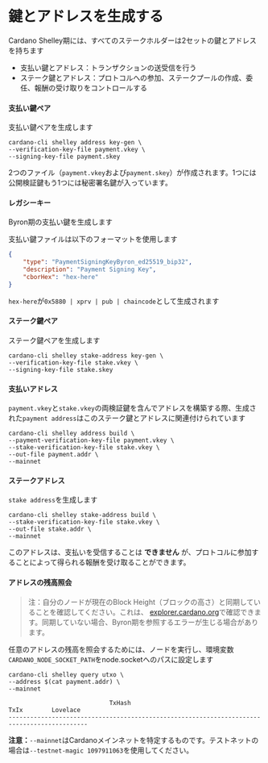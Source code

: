 # 鍵とアドレスを生成する

Cardano Shelley期には、すべてのステークホルダーは2セットの鍵とアドレスを持ちます

* 支払い鍵とアドレス：トランザクションの送受信を行う
* ステーク鍵とアドレス：プロトコルへの参加、ステークプールの作成、委任、報酬の受け取りをコントロールする

#### 支払い鍵ペア

支払い鍵ペアを生成します

```
cardano-cli shelley address key-gen \
--verification-key-file payment.vkey \
--signing-key-file payment.skey
```
2つのファイル（`payment.vkey`および`payment.skey`）が作成されます。1つには公開検証鍵もう1つには秘密署名鍵が入っています。

#### レガシーキー

Byron期の支払い鍵を生成します

支払い鍵ファイルは以下のフォーマットを使用します
```json
{
    "type": "PaymentSigningKeyByron_ed25519_bip32",
    "description": "Payment Signing Key",
    "cborHex": "hex-here"
}
```

`hex-here`が`0x5880 | xprv | pub | chaincode`として生成されます

#### ステーク鍵ペア
ステーク鍵ペアを生成します

```
cardano-cli shelley stake-address key-gen \
--verification-key-file stake.vkey \
--signing-key-file stake.skey
```
#### 支払いアドレス
`payment.vkey`と`stake.vkey`の両検証鍵を含んでアドレスを構築する際、生成された`payment address`はこのステーク鍵とアドレスに関連付けられています

```
cardano-cli shelley address build \
--payment-verification-key-file payment.vkey \
--stake-verification-key-file stake.vkey \
--out-file payment.addr \
--mainnet
```
#### ステークアドレス

`stake address`を生成します

```
cardano-cli shelley stake-address build \
--stake-verification-key-file stake.vkey \
--out-file stake.addr \
--mainnet
```
このアドレスは、支払いを受信することは __できません__ が、プロトコルに参加することによって得られる報酬を受け取ることができます。


#### アドレスの残高照会

> 注：自分のノードが現在のBlock Height（ブロックの高さ）と同期していることを確認してください。これは、 [explorer.cardano.org](https://explorer.cardano.org)で確認できます。同期していない場合、Byron期を参照するエラーが生じる場合があります。

任意のアドレスの残高を照会するためには、ノードを実行し、環境変数`CARDANO_NODE_SOCKET_PATH`をnode.socketへのパスに設定します

```
cardano-cli shelley query utxo \
--address $(cat payment.addr) \
--mainnet
```
```
                            TxHash                                 TxIx        Lovelace
--------------------------------------------------------------------------------------------
```

**注意：**`--mainnet`はCardanoメインネットを特定するものです。テストネットの場合は`--testnet-magic 1097911063`を使用してください。 
